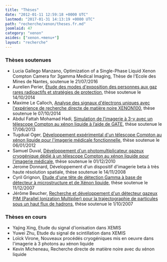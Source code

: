 ```yaml
---
title: "Thèses"
date: "2012-01-11 12:59:18 +0000 UTC"
lastmod: "2017-01-31 14:13:19 +0000 UTC"
path: "recherche/xenon/theses.fr.md"
joomlaid: 47
category: "xenon"
asides: ["xenon.+menu+"]
layout: "recherche"
---
```

### Thèses soutenues

*   Lucia Gallego Manzano, Optimization of a Single-Phase Liquid Xenon Compton Camera for 3gamma Medical Imaging, Thèse de l'Ecole des Mines de Nantes, soutenue le 21/07/2016
*   Aurelien Perier, [Étude des modes d'exposition des personnes aux gaz rares radioactifs et stratégies de protection](https://tel.archives-ouvertes.fr/tel-01089862), thèse soutenue le 14/10/2014
*   Maxime Le Calloch, [Analyse des signaux d'électrons uniques avec l'expérience de recherche directe de matière noire XENON100](https://tel.archives-ouvertes.fr/tel-01081007), thèse soutenue le 07/10/2014
*   Abdul Fattah Mohamad Hadi, [Simulation de l’imagerie à 3-γ avec un télescope Compton au xénon liquide à l’aide de GATE](https://tel.archives-ouvertes.fr/tel-00847425), thèse soutenue le 17/06/2013
*   Tugdual Oger, [Développement expérimental d'un télescope Compton au xénon liquide pour l'imagerie médicale fonctionnelle](http://tel.archives-ouvertes.fr/tel-00678767), thèse soutenue le 06/01/2012
*   Samuel Duval, [Développement d'un photomultiplicateur gazeux cryogénique dédié à un télescope Compton au xénon liquide pour l'imagerie médicale](http://tel.archives-ouvertes.fr/tel-00594636), thèse soutenue le 01/12/2010
*   Jerome Donnard, Développement d'un dispositif d'imagerie beta à très haute résolution spatiale, thèse soutenue le 14/11/2008
*   Cyril Grignon, [Etude d'une tête de détection Gamma à base de détecteur à microstructure et de Xénon liquide](http://tel.archives-ouvertes.fr/tel-00288738), thèse soutenue le 11/12/2007  
*   Jérôme Beucher, [Recherche et développement d'un détecteur gazeux PIM (Parallel Ionization Multiplier) pour la trajectographie de particules sous un haut flux de hadrons](http://tel.archives-ouvertes.fr/tel-00191999), thèse soutenue le 1/10/2007

### Thèses en cours

*   Yajing Xing, Etude du signal d'ionisation dans XEMIS
*   Yuwei Zhu, Etude du signal de scintillation dans XEMIS
*   Loïck Virone, Nouveaux procédés cryogéniques mis en oeuvre dans l'imagerie à 3 photons au xénon liquide
*   Kevin Micheneau, Recherche directe de matière noire avec du xénon liquide
